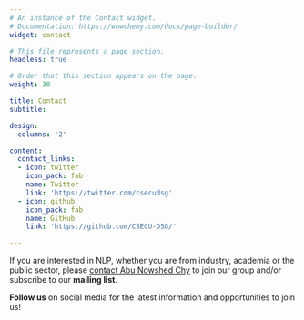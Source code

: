 ```yaml
---
# An instance of the Contact widget.
# Documentation: https://wowchemy.com/docs/page-builder/
widget: contact

# This file represents a page section.
headless: true

# Order that this section appears on the page.
weight: 30

title: Contact
subtitle:

design:
  columns: '2'

content:
  contact_links:
  - icon: twitter
    icon_pack: fab
    name: Twitter
    link: 'https://twitter.com/csecudsg'
  - icon: github
    icon_pack: fab
    name: GitHub
    link: 'https://github.com/CSECU-DSG/'

---
```


If you are interested in NLP, whether you are from industry, academia or the public sector,  please [contact Abu Nowshed Chy](mailto:nowshed@cu.ac.bd) to join our group and/or subscribe to our **mailing list**.

**Follow us** on social media for the latest information and opportunities to join us!